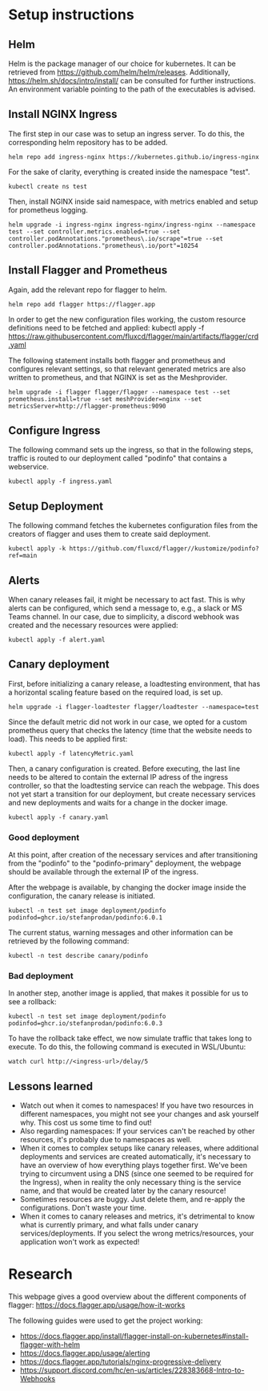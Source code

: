 # Setup instructions
## Helm
Helm is the package manager of our choice for kubernetes. It can be retrieved from https://github.com/helm/helm/releases. Additionally, https://helm.sh/docs/intro/install/ can be consulted for further instructions.
An environment variable pointing to the path of the executables is advised.

## Install NGINX Ingress
The first step in our case was to setup an ingress server. To do this, the corresponding helm repository has to be added.

```
helm repo add ingress-nginx https://kubernetes.github.io/ingress-nginx
```

For the sake of clarity, everything is created inside the namespace "test".

```
kubectl create ns test
```

Then, install NGINX inside said namespace, with metrics enabled and setup for prometheus logging.
```
helm upgrade -i ingress-nginx ingress-nginx/ingress-nginx --namespace test --set controller.metrics.enabled=true --set controller.podAnnotations."prometheus\.io/scrape"=true --set controller.podAnnotations."prometheus\.io/port"=10254
```
## Install Flagger and Prometheus
Again, add the relevant repo for flagger to helm.
```
helm repo add flagger https://flagger.app
```
In order to get the new configuration files working, the custom resource definitions need to be fetched and applied:
kubectl apply -f https://raw.githubusercontent.com/fluxcd/flagger/main/artifacts/flagger/crd.yaml

The following statement installs both flagger and prometheus and configures relevant settings, so that relevant generated metrics are also written to prometheus, and that NGINX is set as the Meshprovider.
```
helm upgrade -i flagger flagger/flagger --namespace test --set prometheus.install=true --set meshProvider=nginx --set metricsServer=http://flagger-prometheus:9090
```

## Configure Ingress
The following command sets up the ingress, so that in the following steps, traffic is routed to our deployment called "podinfo" that contains a webservice.

```
kubectl apply -f ingress.yaml
```

## Setup Deployment
The following command fetches the kubernetes configuration files from the creators of flagger and uses them to create said deployment.
```
kubectl apply -k https://github.com/fluxcd/flagger//kustomize/podinfo?ref=main
```

## Alerts
When canary releases fail, it might be necessary to act fast. This is why alerts can be configured, which send a message to, e.g., a slack or MS Teams channel. In our case, due to simplicity, a discord webhook was created and the necessary resources were applied:
```
kubectl apply -f alert.yaml
```

## Canary deployment
First, before initializing a canary release, a loadtesting environment, that has a horizontal scaling feature based on the required load, is set up.
```
helm upgrade -i flagger-loadtester flagger/loadtester --namespace=test
```

Since the default metric did not work in our case, we opted for a custom prometheus query that checks the latency (time that the website needs to load). This needs to be applied first:
```
kubectl apply -f latencyMetric.yaml
```

Then, a canary configuration is created. Before executing, the last line needs to be altered to contain the external IP adress of the ingress controller, so that the loadtesting service can reach the webpage.
This does not yet start a transition for our deployment, but create necessary services and new deployments and waits for a change in the docker image.
```
kubectl apply -f canary.yaml
```

### Good deployment
At this point, after creation of the necessary services and after transitioning from the "podinfo" to the "podinfo-primary" deployment, the webpage should be available through the external IP of the ingress.

After the webpage is available, by changing the docker image inside the configuration, the canary release is initiated.
```
kubectl -n test set image deployment/podinfo podinfod=ghcr.io/stefanprodan/podinfo:6.0.1
```

The current status, warning messages and other information can be retrieved by the following command:
```
kubectl -n test describe canary/podinfo
```

### Bad deployment
In another step, another image is applied, that makes it possible for us to see a rollback:
```
kubectl -n test set image deployment/podinfo podinfod=ghcr.io/stefanprodan/podinfo:6.0.3
```

To have the rollback take effect, we now simulate traffic that takes long to execute. To do this, the following command is executed in WSL/Ubuntu:
```
watch curl http://<ingress-url>/delay/5
```

## Lessons learned
 * Watch out when it comes to namespaces! If you have two resources in different namespaces, you might not see your changes and ask yourself why. This cost us some time to find out!
 * Also regarding namespaces: If your services can't be reached by other resources, it's probably due to namespaces as well.
 * When it comes to complex setups like canary releases, where additional deployments and services are created automatically, it's necessary to have an overview of how everything plays together first. We've been trying to circumvent using a DNS (since one seemed to be required for the Ingress), when in reality the only necessary thing is the service name, and that would be created later by the canary resource!
 * Sometimes resources are buggy. Just delete them, and re-apply the configurations. Don't waste your time.
 * When it comes to canary releases and metrics, it's detrimental to know what is currently primary, and what falls under canary services/deployments. If you select the wrong metrics/resources, your application won't work as expected!

# Research
This webpage gives a good overview about the different components of flagger:
https://docs.flagger.app/usage/how-it-works

The following guides were used to get the project working:
 * https://docs.flagger.app/install/flagger-install-on-kubernetes#install-flagger-with-helm​
 * https://docs.flagger.app/usage/alerting​
 * https://docs.flagger.app/tutorials/nginx-progressive-delivery​
 * https://support.discord.com/hc/en-us/articles/228383668-Intro-to-Webhooks


